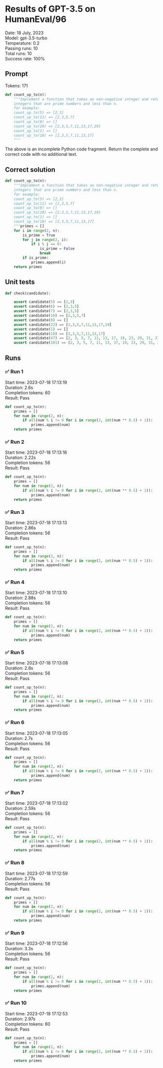 # Results of GPT-3.5 on HumanEval/96
Date: 18 July, 2023<br />
Model: gpt-3.5-turbo<br />
Temperature: 0.2<br />
Passing runs: 10<br />
Total runs: 10<br />
Success rate: 100%
## Prompt
Tokens: 171
```python
def count_up_to(n):
    """Implement a function that takes an non-negative integer and returns an array of the first n
    integers that are prime numbers and less than n.
    for example:
    count_up_to(5) => [2,3]
    count_up_to(11) => [2,3,5,7]
    count_up_to(0) => []
    count_up_to(20) => [2,3,5,7,11,13,17,19]
    count_up_to(1) => []
    count_up_to(18) => [2,3,5,7,11,13,17]
    """
```
The above is an incomplete Python code fragment. Return the complete and correct code with no additional text.
## Correct solution
```python
def count_up_to(n):
    """Implement a function that takes an non-negative integer and returns an array of the first n
    integers that are prime numbers and less than n.
    for example:
    count_up_to(5) => [2,3]
    count_up_to(11) => [2,3,5,7]
    count_up_to(0) => []
    count_up_to(20) => [2,3,5,7,11,13,17,19]
    count_up_to(1) => []
    count_up_to(18) => [2,3,5,7,11,13,17]
    """primes = []
    for i in range(2, n):
        is_prime = True
        for j in range(2, i):
            if i % j == 0:
                is_prime = False
                break
        if is_prime:
            primes.append(i)
    return primes
```
## Unit tests
```python
def check(candidate):

    assert candidate(5) == [2,3]
    assert candidate(6) == [2,3,5]
    assert candidate(7) == [2,3,5]
    assert candidate(10) == [2,3,5,7]
    assert candidate(0) == []
    assert candidate(22) == [2,3,5,7,11,13,17,19]
    assert candidate(1) == []
    assert candidate(18) == [2,3,5,7,11,13,17]
    assert candidate(47) == [2, 3, 5, 7, 11, 13, 17, 19, 23, 29, 31, 37, 41, 43]
    assert candidate(101) == [2, 3, 5, 7, 11, 13, 17, 19, 23, 29, 31, 37, 41, 43, 47, 53, 59, 61, 67, 71, 73, 79, 83, 89, 97]
```
## Runs
### ✅ Run 1
Start time: 2023-07-18 17:13:19<br />
Duration: 2.6s<br />
Completion tokens: 60<br />
Result: Pass
```python
def count_up_to(n):
    primes = []
    for num in range(2, n):
        if all(num % i != 0 for i in range(2, int(num ** 0.5) + 1)):
            primes.append(num)
    return primes
```
### ✅ Run 2
Start time: 2023-07-18 17:13:16<br />
Duration: 2.22s<br />
Completion tokens: 56<br />
Result: Pass
```python
def count_up_to(n):
    primes = []
    for num in range(2, n):
        if all(num % i != 0 for i in range(2, int(num ** 0.5) + 1)):
            primes.append(num)
    return primes
```
### ✅ Run 3
Start time: 2023-07-18 17:13:13<br />
Duration: 2.86s<br />
Completion tokens: 56<br />
Result: Pass
```python
def count_up_to(n):
    primes = []
    for num in range(2, n):
        if all(num % i != 0 for i in range(2, int(num ** 0.5) + 1)):
            primes.append(num)
    return primes
```
### ✅ Run 4
Start time: 2023-07-18 17:13:10<br />
Duration: 2.88s<br />
Completion tokens: 56<br />
Result: Pass
```python
def count_up_to(n):
    primes = []
    for num in range(2, n):
        if all(num % i != 0 for i in range(2, int(num ** 0.5) + 1)):
            primes.append(num)
    return primes
```
### ✅ Run 5
Start time: 2023-07-18 17:13:08<br />
Duration: 2.8s<br />
Completion tokens: 56<br />
Result: Pass
```python
def count_up_to(n):
    primes = []
    for num in range(2, n):
        if all(num % i != 0 for i in range(2, int(num ** 0.5) + 1)):
            primes.append(num)
    return primes
```
### ✅ Run 6
Start time: 2023-07-18 17:13:05<br />
Duration: 2.7s<br />
Completion tokens: 56<br />
Result: Pass
```python
def count_up_to(n):
    primes = []
    for num in range(2, n):
        if all(num % i != 0 for i in range(2, int(num ** 0.5) + 1)):
            primes.append(num)
    return primes
```
### ✅ Run 7
Start time: 2023-07-18 17:13:02<br />
Duration: 2.59s<br />
Completion tokens: 56<br />
Result: Pass
```python
def count_up_to(n):
    primes = []
    for num in range(2, n):
        if all(num % i != 0 for i in range(2, int(num ** 0.5) + 1)):
            primes.append(num)
    return primes
```
### ✅ Run 8
Start time: 2023-07-18 17:12:59<br />
Duration: 2.77s<br />
Completion tokens: 56<br />
Result: Pass
```python
def count_up_to(n):
    primes = []
    for num in range(2, n):
        if all(num % i != 0 for i in range(2, int(num ** 0.5) + 1)):
            primes.append(num)
    return primes
```
### ✅ Run 9
Start time: 2023-07-18 17:12:56<br />
Duration: 3.3s<br />
Completion tokens: 56<br />
Result: Pass
```python
def count_up_to(n):
    primes = []
    for num in range(2, n):
        if all(num % i != 0 for i in range(2, int(num ** 0.5) + 1)):
            primes.append(num)
    return primes
```
### ✅ Run 10
Start time: 2023-07-18 17:12:53<br />
Duration: 2.97s<br />
Completion tokens: 60<br />
Result: Pass
```python
def count_up_to(n):
    primes = []
    for num in range(2, n):
        if all(num % i != 0 for i in range(2, int(num ** 0.5) + 1)):
            primes.append(num)
    return primes
```
